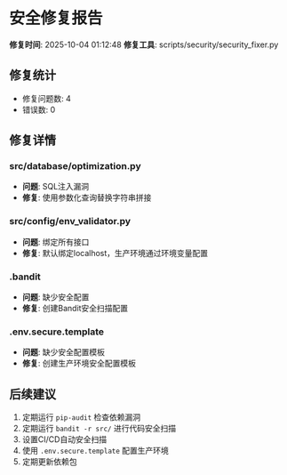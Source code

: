 # 安全修复报告

**修复时间**: 2025-10-04 01:12:48
**修复工具**: scripts/security/security_fixer.py

## 修复统计

- 修复问题数: 4
- 错误数: 0

## 修复详情

### src/database/optimization.py

- **问题**: SQL注入漏洞
- **修复**: 使用参数化查询替换字符串拼接

### src/config/env_validator.py

- **问题**: 绑定所有接口
- **修复**: 默认绑定localhost，生产环境通过环境变量配置

### .bandit

- **问题**: 缺少安全配置
- **修复**: 创建Bandit安全扫描配置

### .env.secure.template

- **问题**: 缺少安全配置模板
- **修复**: 创建生产环境安全配置模板

## 后续建议

1. 定期运行 `pip-audit` 检查依赖漏洞
2. 定期运行 `bandit -r src/` 进行代码安全扫描
3. 设置CI/CD自动安全扫描
4. 使用 `.env.secure.template` 配置生产环境
5. 定期更新依赖包
